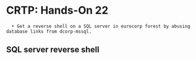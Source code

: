 # CRTP: Hands-On 22

```
  • Get a reverse shell on a SQL server in eurocorp forest by abusing database links from dcorp-mssql.
```

## SQL server reverse shell


